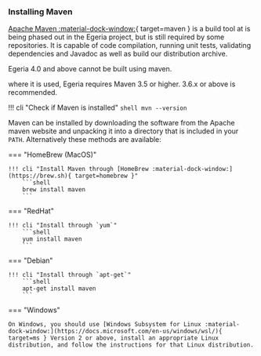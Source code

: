 <!-- SPDX-License-Identifier: CC-BY-4.0 -->
<!-- Copyright Contributors to the ODPi Egeria project. -->

### Installing Maven

[Apache Maven :material-dock-window:](https://maven.apache.org/){ target=maven } is a build tool at is being phased out in the Egeria project, but is still required by some repositories. It is capable of code compilation, running unit tests, validating dependencies and Javadoc as well as build our distribution archive.

Egeria 4.0 and above cannot be built using maven.

where it is used, Egeria requires Maven 3.5 or higher. 3.6.x or above is recommended.

!!! cli "Check if Maven is installed"
    ```shell
    mvn --version
    ```

Maven can be installed by downloading the software from the Apache maven website and unpacking it into a directory that is included in your `PATH`. Alternatively these methods are available:

=== "HomeBrew (MacOS)"

    !!! cli "Install Maven through [HomeBrew :material-dock-window:](https://brew.sh){ target=homebrew }"
        ```shell
        brew install maven
        ```

=== "RedHat"

    !!! cli "Install through `yum`"
        ```shell
        yum install maven
        ```

=== "Debian"

    !!! cli "Install through `apt-get`"
        ```shell
        apt-get install maven
        ```

=== "Windows"

    On Windows, you should use [Windows Subsystem for Linux :material-dock-window:](https://docs.microsoft.com/en-us/windows/wsl/){ target=ms } Version 2 or above, install an appropriate Linux distribution, and follow the instructions for that Linux distribution.




